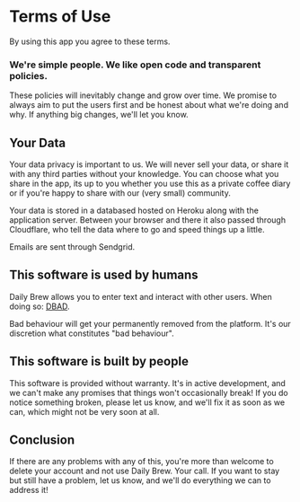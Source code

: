 # Terms of Use

By using this app you agree to these terms. 

### We're simple people. We like open code and transparent policies.

These policies will inevitably change and grow over time. We promise to always aim to put the users first and be honest about what we're doing and why. If anything big changes, we'll let you know.

## Your Data
Your data privacy is important to us. We will never sell your data, or share it with any third parties without your knowledge. You can choose what you share in the app, its up to you whether you use this as a private coffee diary or if you're happy to share with our (very small) community.

Your data is stored in a databased hosted on Heroku along with the application server. Between your browser and there it also passed through Cloudflare, who tell the data where to go and speed things up a little.

Emails are sent through Sendgrid.

## This software is used by humans
Daily Brew allows you to enter text and interact with other users. When doing so: [DBAD](https://www.urbandictionary.com/define.php?term=d.b.a.d.). 

Bad behaviour will get your permanently removed from the platform. It's our discretion what constitutes "bad behaviour".

## This software is built by people
This software is provided without warranty. It's in active development, and we can't make any promises that things won't occasionally break! If you do notice something broken, please let us know, and we'll fix it as soon as we can, which might not be very soon at all.

## Conclusion
If there are any problems with any of this, you're more than welcome to delete your account and not use Daily Brew. Your call. If you want to stay but still have a problem, let us know, and we'll do everything we can to address it!

